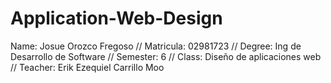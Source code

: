﻿# Application-Web-Design
Name: Josue Orozco Fregoso //
Matricula: 02981723 //
Degree: Ing de Desarrollo de Software //
Semester: 6 //
Class: Diseño de aplicaciones web //
Teacher: Erik Ezequiel Carrillo Moo
